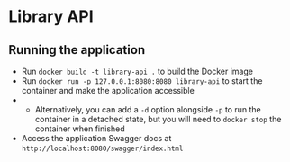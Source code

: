 # Library API

## Running the application

- Run `docker build -t library-api .` to build the Docker image
- Run `docker run -p 127.0.0.1:8080:8080 library-api` to start the container and make the application accessible
- - Alternatively, you can add a `-d` option alongside `-p` to run the container in a detached state, but you will need to `docker stop` the container when finished
- Access the application Swagger docs at `http://localhost:8080/swagger/index.html`